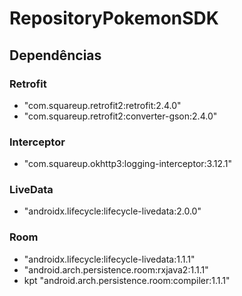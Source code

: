 # RepositoryPokemonSDK

## Dependências

### Retrofit
  - "com.squareup.retrofit2:retrofit:2.4.0"
  - "com.squareup.retrofit2:converter-gson:2.4.0"

### Interceptor
  - "com.squareup.okhttp3:logging-interceptor:3.12.1"

### LiveData
 - "androidx.lifecycle:lifecycle-livedata:2.0.0"

### Room
 - "androidx.lifecycle:lifecycle-livedata:1.1.1"
 - "android.arch.persistence.room:rxjava2:1.1.1"
 - kpt "android.arch.persistence.room:compiler:1.1.1"

